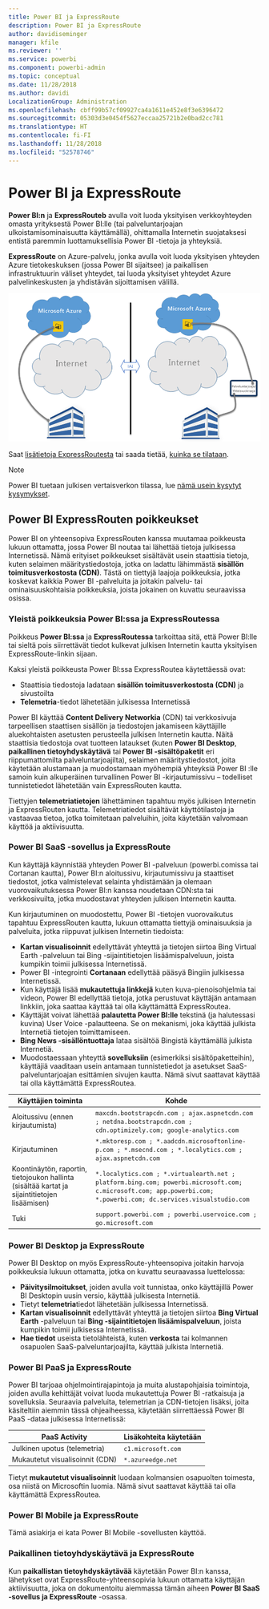 ```yaml
---
title: Power BI ja ExpressRoute
description: Power BI ja ExpressRoute
author: davidiseminger
manager: kfile
ms.reviewer: ''
ms.service: powerbi
ms.component: powerbi-admin
ms.topic: conceptual
ms.date: 11/28/2018
ms.author: davidi
LocalizationGroup: Administration
ms.openlocfilehash: cbff99b57cf09927ca4a1611e452e8f3e6396472
ms.sourcegitcommit: 05303d3e0454f5627eccaa25721b2e0bad2cc781
ms.translationtype: HT
ms.contentlocale: fi-FI
ms.lasthandoff: 11/28/2018
ms.locfileid: "52578746"
---
```

# <a name="power-bi-and-expressroute"></a>Power BI ja ExpressRoute
**Power BI:n** ja **ExpressRouteb** avulla voit luoda yksityisen verkkoyhteyden omasta yrityksestä Power BI:lle (tai palveluntarjoajan ulkoistamisominaisuutta käyttämällä), ohittamalla Internetin suojataksesi entistä paremmin luottamuksellisia Power BI -tietoja ja yhteyksiä.

**ExpressRoute** on Azure-palvelu, jonka avulla voit luoda yksityisen yhteyden Azure tietokeskuksen (jossa Power BI sijaitsee) ja paikallisen infrastruktuurin väliset yhteydet, tai luoda yksityiset yhteydet Azure palvelinkeskusten ja yhdistävän sijoittamisen välillä.

![](media/service-admin-power-bi-expressroute/pbi_expressroute_1.png)

Saat [lisätietoja ExpressRoutesta](https://azure.microsoft.com/services/expressroute/) tai saada tietää, [kuinka se tilataan](https://azure.microsoft.com/pricing/details/expressroute/).

> [!NOTE]
> Power BI tuetaan julkisen vertaisverkon tilassa, lue [nämä usein kysytyt kysymykset](https://docs.microsoft.com/azure/expressroute/expressroute-faqs).
> 
> 

## <a name="power-bi-expressroute-exceptions"></a>Power BI ExpressRouten poikkeukset
Power BI on yhteensopiva ExpressRouten kanssa muutamaa poikkeusta lukuun ottamatta, jossa Power BI noutaa tai lähettää tietoja julkisessa Internetissä. Nämä erityiset poikkeukset sisältävät usein staattisia tietoja, kuten selaimen määritystiedostoja, jotka on ladattu lähimmästä **sisällön toimitusverkostosta (CDN)**. Tästä on tiettyjä laajoja poikkeuksia, jotka koskevat kaikkia Power BI -palveluita ja joitakin palvelu- tai ominaisuuskohtaisia poikkeuksia, joista jokainen on kuvattu seuraavissa osissa.

### <a name="overall-exceptions-to-power-bi-and-expressroute"></a>Yleistä poikkeuksia Power BI:ssa ja ExpressRoutessa
Poikkeus **Power BI:ssa** ja **ExpressRoutessa** tarkoittaa sitä, että Power BI:lle tai sieltä pois siirrettävät tiedot kulkevat julkisen Internetin kautta yksityisen ExpressRoute-linkin sijaan.

Kaksi yleistä poikkeusta Power BI:ssa ExpressRoutea käytettäessä ovat:

* Staattisia tiedostoja ladataan **sisällön toimitusverkostosta (CDN)** ja sivustoilta
* **Telemetria**-tiedot lähetetään julkisessa Internetissä

Power BI käyttää **Content Delivery Networkia** (CDN) tai verkkosivuja tarpeellisen staattisen sisällön ja tiedostojen jakamiseen käyttäjille aluekohtaisten asetusten perusteella julkisen Internetin kautta. Näitä staattisia tiedostoja ovat tuotteen lataukset (kuten **Power BI Desktop**, **paikallinen tietoyhdyskäytävä** tai **Power BI -sisältöpaketit** eri riippumattomilta palveluntarjoajilta), selaimen määritystiedostot, joita käytetään alustamaan ja muodostamaan myöhempiä yhteyksiä Power BI :lle samoin kuin alkuperäinen turvallinen Power BI -kirjautumissivu – todelliset tunnistetiedot lähetetään vain ExpressRouten kautta.   

Tiettyjen **telemetriatietojen** lähettäminen tapahtuu myös julkisen Internetin ja ExpressRouten kautta. Telemetriatiedot sisältävät käyttötilastoja ja vastaavaa tietoa, jotka toimitetaan palveluihin, joita käytetään valvomaan käyttöä ja aktiivisuutta.

### <a name="power-bi-saas-application-and-expressroute"></a>Power BI SaaS -sovellus ja ExpressRoute
Kun käyttäjä käynnistää yhteyden Power BI -palveluun (powerbi.comissa tai Cortanan kautta), Power BI:n aloitussivu, kirjautumissivu ja staattiset tiedostot, jotka valmistelevat selainta yhdistämään ja olemaan vuorovaikutuksessa Power BI:n kanssa noudetaan CDN:sta tai verkkosivuilta, jotka muodostavat yhteyden julkisen Internetin kautta.

Kun kirjautuminen on muodostettu, Power BI -tietojen vuorovaikutus tapahtuu ExpressRouten kautta, lukuun ottamatta tiettyjä ominaisuuksia ja palveluita, jotka riippuvat julkisen Internetin tiedoista:

* **Kartan visualisoinnit** edellyttävät yhteyttä ja tietojen siirtoa Bing Virtual Earth -palveluun tai Bing -sijaintitietojen lisäämispalveluun, joista kumpikin toimii julkisessa Internetissä.
* Power BI -integrointi **Cortanaan** edellyttää pääsyä Bingiin julkisessa Internetissä.
* Kun käyttäjä lisää **mukautettuja linkkejä** kuten kuva-pienoisohjelmia tai videon, Power BI edellyttää tietoja, jotka perustuvat käyttäjän antamaan linkkiin, joka saattaa käyttää tai olla käyttämättä ExpressRoutea.
* Käyttäjät voivat lähettää **palautetta Power BI:lle** tekstinä (ja halutessasi kuvina) User Voice -palautteena. Se on mekanismi, joka käyttää julkista Internetiä tietojen toimittamiseen.
* **Bing News -sisällöntuottaja** lataa sisältöä Bingistä käyttämällä julkista Internetiä.
* Muodostaessaan yhteyttä **sovelluksiin** (esimerkiksi sisältöpaketteihin), käyttäjiä vaaditaan usein antamaan tunnistetiedot ja asetukset SaaS-palveluntarjoajan esittämien sivujen kautta. Nämä sivut saattavat käyttää tai olla käyttämättä ExpressRoutea.

| Käyttäjien toiminta | Kohde |
| --- | --- |
| Aloitussivu (ennen kirjautumista) |`maxcdn.bootstrapcdn.com ; ajax.aspnetcdn.com ; netdna.bootstrapcdn.com ; cdn.optimizely.com; google-analytics.com ` |
| Kirjautuminen |`*.mktoresp.com ; *.aadcdn.microsoftonline-p.com ; *.msecnd.com ; *.localytics.com ; ajax.aspnetcdn.com` |
| Koontinäytön, raportin, tietojoukon hallinta (sisältää kartat ja sijaintitietojen lisäämisen) |`*.localytics.com ; *.virtualearth.net ; platform.bing.com; powerbi.microsoft.com; c.microsoft.com; app.powerbi.com; *.powerbi.com; dc.services.visualstudio.com ` |
| Tuki |`support.powerbi.com ; powerbi.uservoice.com ; go.microsoft.com ` |

### <a name="power-bi-desktop-and-expressroute"></a>Power BI Desktop ja ExpressRoute
Power BI Desktop on myös ExpressRoute-yhteensopiva joitakin harvoja poikkeuksia lukuun ottamatta, jotka on kuvattu seuraavassa luettelossa:

* **Päivitysilmoitukset**, joiden avulla voit tunnistaa, onko käyttäjillä Power BI Desktopin uusin versio, käyttää julkisesta Internetiä.
* Tietyt **telemetria**tiedot lähetetään julkisessa Internetissä.
* **Kartan visualisoinnit** edellyttävät yhteyttä ja tietojen siirtoa **Bing Virtual Earth** -palveluun tai **Bing -sijaintitietojen lisäämispalveluun**, joista kumpikin toimii julkisessa Internetissä.
* **Hae tiedot** useista tietolähteistä, kuten **verkosta** tai kolmannen osapuolen SaaS-palveluntarjoajilta, käyttää julkista Internetiä.

### <a name="power-bi-paas-and-expressroute"></a>Power BI PaaS ja ExpressRoute
Power BI tarjoaa ohjelmointirajapintoja ja muita alustapohjaisia toimintoja, joiden avulla kehittäjät voivat luoda mukautettuja Power BI -ratkaisuja ja sovelluksia. Seuraavia palveluita, telemetrian ja CDN-tietojen lisäksi, joita käsiteltiin aiemmin tässä ohjeaiheessa, käytetään siirrettäessä Power BI PaaS -dataa julkisessa Internetissä:

| PaaS Activity | Lisäkohteita käytetään |
| --- | --- |
| Julkinen upotus (telemetria) |`c1.microsoft.com` |
| Mukautetut visualisoinnit (CDN) |`*.azureedge.net` |

Tietyt **mukautetut visualisoinnit** luodaan kolmansien osapuolten toimesta, osa niistä on Microsoftin luomia. Nämä sivut saattavat käyttää tai olla käyttämättä ExpressRoutea.

### <a name="power-bi-mobile-and-expressroute"></a>Power BI Mobile ja ExpressRoute
Tämä asiakirja ei kata Power BI Mobile -sovellusten käyttöä.  

### <a name="on-premises-data-gateway-and-expressroute"></a>Paikallinen tietoyhdyskäytävä ja ExpressRoute
Kun **paikallistan tietoyhdyskäytävää** käytetään Power BI:n kanssa, lähetykset ovat ExpressRoute-yhteensopivia lukuun ottamatta käyttäjän aktiivisuutta, joka on dokumentoitu aiemmassa tämän aiheen **Power BI SaaS -sovellus ja ExpressRoute** -osassa.  

